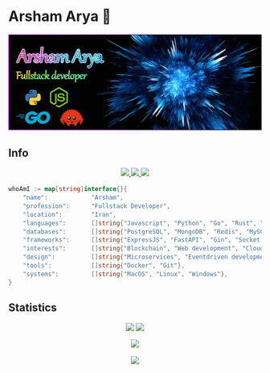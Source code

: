 # Arsham Arya 💎

<!-- HEADER -->
[![MasterHead](header.png)](https://github.com/arshamalh)

## Info
<!-- BADGES -->
<p align="center">
	<a href="https://github.com/arshamalh/arshamalh/raw/main/arshamAryaResume.pdf">
  		<img src="https://img.shields.io/badge/Resume-link-green" />
	</a>
	<a href="https://www.linkedin.com/in/arshamalh/">
  		<img src="https://img.shields.io/badge/Linkedin-arshamalh-blue" />
	</a>
	<a href="mailto:arshamalh@gmail.com">
  		<img src="https://img.shields.io/badge/Gmail-arshamalh-red" />
	</a>
</p>

```go
whoAmI := map[string]interface{}{
	"name":            "Arsham",
	"profession":      "Fullstack Developer",
	"location":        "Iran",
	"languages":       []string{"Javascript", "Python", "Go", "Rust", "Solidity"},
	"databases":       []string{"PostgreSQL", "MongoDB", "Redis", "MySQL"},
	"frameworks":      []string{"ExpressJS", "FastAPI", "Gin", "Socket.io", "NextJS"}
	"interests":       []string{"Blockchain", "Web development", "Cloud", "IoT"},
	"design":          []string{"Microservices", "Eventdriven development"},
	"tools":           []string{"Docker", "Git"},
	"systems":         []string{"MacOS", "Linux", "Windows"},
}
``` 

## Statistics

<p align = "center">
  <img  src = "https://github-readme-stats.vercel.app/api?username=arshamalh&show_icons=true&theme=radical&line_height=40">
  <img  src = "https://github-readme-stats.vercel.app/api/top-langs/?username=arshamalh&theme=radical">
</p>

<p align = "center">
 <img src="https://activity-graph.herokuapp.com/graph?username=arshamalh&theme=react-dark">
</p> 

<p align = "center">
  <img  src="https://github-readme-streak-stats.herokuapp.com/?user=arshamalh&show_icons=true&locale=en&theme=radical&line_height=20&layout=compact" />
</p>
